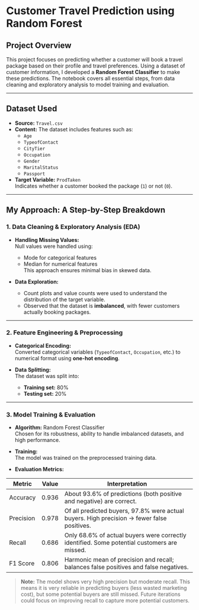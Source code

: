 # Customer Travel Prediction using Random Forest

## Project Overview
This project focuses on predicting whether a customer will book a travel package based on their profile and travel preferences. Using a dataset of customer information, I developed a **Random Forest Classifier** to make these predictions. The notebook covers all essential steps, from data cleaning and exploratory analysis to model training and evaluation.

---

## Dataset Used
- **Source:** `Travel.csv`  
- **Content:** The dataset includes features such as:
  - `Age`
  - `TypeofContact`
  - `CityTier`
  - `Occupation`
  - `Gender`
  - `MaritalStatus`
  - `Passport`  
- **Target Variable:** `ProdTaken`  
  Indicates whether a customer booked the package (`1`) or not (`0`).

---

## My Approach: A Step-by-Step Breakdown

### 1. Data Cleaning & Exploratory Analysis (EDA)
- **Handling Missing Values:**  
  Null values were handled using:
  - Mode for categorical features
  - Median for numerical features  
  This approach ensures minimal bias in skewed data.
  
- **Data Exploration:**  
  - Count plots and value counts were used to understand the distribution of the target variable.  
  - Observed that the dataset is **imbalanced**, with fewer customers actually booking packages.

---

### 2. Feature Engineering & Preprocessing
- **Categorical Encoding:**  
  Converted categorical variables (`TypeofContact`, `Occupation`, etc.) to numerical format using **one-hot encoding**.
  
- **Data Splitting:**  
  The dataset was split into:
  - **Training set:** 80%  
  - **Testing set:** 20%  

---

### 3. Model Training & Evaluation
- **Algorithm:** Random Forest Classifier  
  Chosen for its robustness, ability to handle imbalanced datasets, and high performance.
  
- **Training:**  
  The model was trained on the preprocessed training data.
  
- **Evaluation Metrics:**  

| Metric      | Value      | Interpretation |
|------------|------------|----------------|
| Accuracy    | 0.936      | About 93.6% of predictions (both positive and negative) are correct. |
| Precision   | 0.978      | Of all predicted buyers, 97.8% were actual buyers. High precision → fewer false positives. |
| Recall      | 0.686      | Only 68.6% of actual buyers were correctly identified. Some potential customers are missed. |
| F1 Score    | 0.806      | Harmonic mean of precision and recall; balances false positives and false negatives. |

> **Note:** The model shows very high precision but moderate recall. This means it is very reliable in predicting buyers (less wasted marketing cost), but some potential buyers are still missed. Future iterations could focus on improving recall to capture more potential customers.




